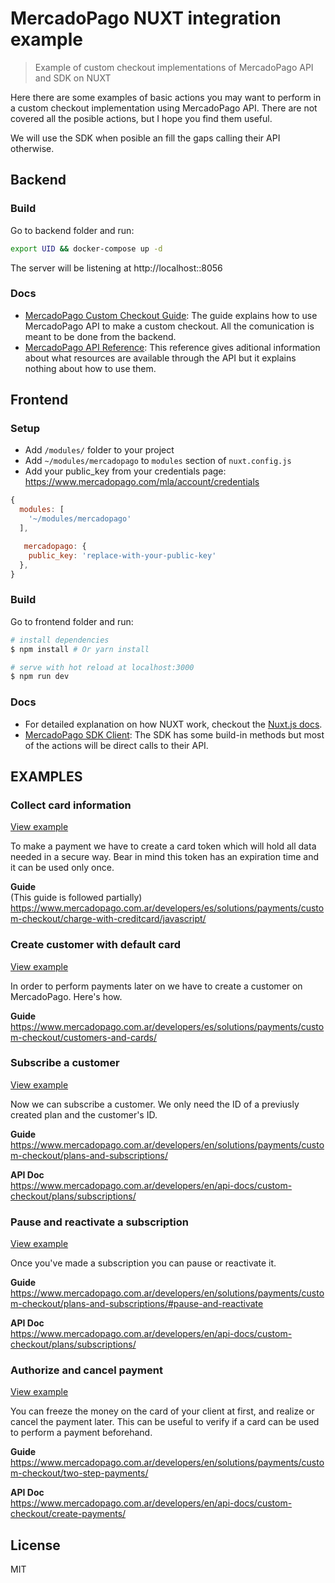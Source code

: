 # MercadoPago NUXT integration example

> Example of custom checkout implementations of MercadoPago API and SDK on NUXT

Here there are some examples of basic actions you may want to perform in a custom checkout implementation using MercadoPago API. There are not covered all the posible actions, but I hope you find them useful.

We will use the SDK when posible an fill the gaps calling their API otherwise.


## Backend
### Build
Go to backend folder and run:
``` bash
export UID && docker-compose up -d
```
The server will be listening at http://localhost::8056


### Docs
- [MercadoPago Custom Checkout Guide](https://www.mercadopago.com.ar/developers/en/solutions/payments/custom-checkout/get-started/): The guide explains how to use MercadoPago API to make a custom checkout. All the comunication is meant to be done from the backend.
- [MercadoPago API Reference](https://www.mercadopago.com.ar/developers/en/api-docs/): This reference gives aditional information about what resources are available through the API but it explains nothing about how to use them.


## Frontend
### Setup
- Add `/modules/` folder to your project
- Add `~/modules/mercadopago` to `modules` section of `nuxt.config.js`
- Add your public_key from your credentials page: https://www.mercadopago.com/mla/account/credentials
```js
{
  modules: [
    '~/modules/mercadopago'
  ],

   mercadopago: {
    public_key: 'replace-with-your-public-key'
  },
}
```

### Build
Go to frontend folder and run:
``` bash
# install dependencies
$ npm install # Or yarn install

# serve with hot reload at localhost:3000
$ npm run dev
```

### Docs
- For detailed explanation on how NUXT work, checkout the [Nuxt.js docs](https://github.com/nuxt/nuxt.js).
- [MercadoPago SDK Client](https://www.mercadopago.com.ar/developers/en/tools/sdk/client/javascript/): The SDK has some build-in methods but most of the actions will be direct calls to their API.



## EXAMPLES

### Collect card information
[View example](http://0.0.0.0:3000/collect-card-information)

To make a payment we have to create a card token which will hold all data needed in a secure way.
Bear in mind this token has an expiration time and it can be used only once.

**Guide**\
(This guide is followed partially)\
https://www.mercadopago.com.ar/developers/es/solutions/payments/custom-checkout/charge-with-creditcard/javascript/

### Create customer with default card
[View example](http://0.0.0.0:3000/create-customer-with-default-card)

In order to perform payments later on we have to create a customer on MercadoPago. Here's how.

**Guide**\
https://www.mercadopago.com.ar/developers/es/solutions/payments/custom-checkout/customers-and-cards/


### Subscribe a customer
[View example](http://0.0.0.0:3000/subscribe-customer)

Now we can subscribe a customer. We only need the ID of a previusly created plan and the
customer's ID.

**Guide**\
https://www.mercadopago.com.ar/developers/en/solutions/payments/custom-checkout/plans-and-subscriptions/

**API Doc**\
https://www.mercadopago.com.ar/developers/en/api-docs/custom-checkout/plans/subscriptions/


### Pause and reactivate a subscription
[View example](http://0.0.0.0:3000/pause-and-reactivate-subscription)

Once you've made a subscription you can pause or reactivate it.

**Guide**\
https://www.mercadopago.com.ar/developers/en/solutions/payments/custom-checkout/plans-and-subscriptions/#pause-and-reactivate

**API Doc**\
https://www.mercadopago.com.ar/developers/en/api-docs/custom-checkout/plans/subscriptions/


### Authorize and cancel payment
[View example](http://0.0.0.0:3000/authorize-and-cancel-payment)

You can freeze the money on the card of your client at first, and realize or cancel the payment later. This can be useful to verify if a card can be used to perform a payment beforehand.

**Guide**\
https://www.mercadopago.com.ar/developers/en/solutions/payments/custom-checkout/two-step-payments/

**API Doc**\
https://www.mercadopago.com.ar/developers/en/api-docs/custom-checkout/create-payments/


## License
MIT
